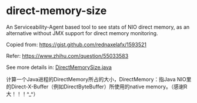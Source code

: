 # direct-memory-size
An Serviceability-Agent based tool to see stats of NIO direct memory,  as an alternative without JMX support for direct memory monitoring. 

Copied from: https://gist.github.com/rednaxelafx/1593521

Refer: https://www.zhihu.com/question/55033583

See more details in: [DirectMemorySize.java](https://github.com/lfckop/direct-memory-size/blob/master/src/main/java/io/github/lfckop/dmsize/DirectMemorySize.java)

计算一个Java进程的DirectMemory所占的大小，DirectMemory：指Java NIO里的Direct-X-Buffer（例如DirectByteBuffer）所使用的native memory。（感谢R大！！！^_^）
